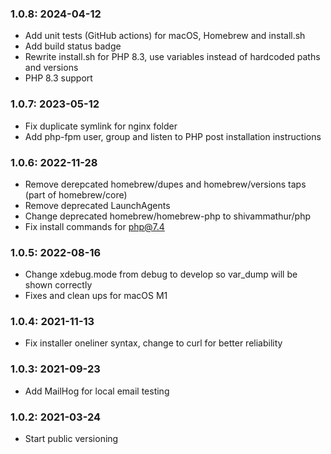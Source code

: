 ### 1.0.8: 2024-04-12

* Add unit tests (GitHub actions) for macOS, Homebrew and install.sh
* Add build status badge
* Rewrite install.sh for PHP 8.3, use variables instead of hardcoded paths and versions
* PHP 8.3 support

### 1.0.7: 2023-05-12

* Fix duplicate symlink for nginx folder
* Add php-fpm user, group and listen to PHP post installation instructions

### 1.0.6: 2022-11-28

* Remove derepcated homebrew/dupes and homebrew/versions taps (part of homebrew/core)
* Remove deprecated LaunchAgents
* Change deprecated homebrew/homebrew-php to shivammathur/php
* Fix install commands for php@7.4

### 1.0.5: 2022-08-16

* Change xdebug.mode from debug to develop so var_dump will be shown correctly
* Fixes and clean ups for macOS M1

### 1.0.4: 2021-11-13

* Fix installer oneliner syntax, change to curl for better reliability

### 1.0.3: 2021-09-23

* Add MailHog for local email testing

### 1.0.2: 2021-03-24

* Start public versioning

